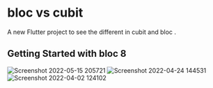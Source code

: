 # bloc vs cubit 

A new Flutter project to see the different in cubit and bloc .

## Getting Started with bloc 8

![Screenshot 2022-05-15 205721](https://user-images.githubusercontent.com/66167521/168489473-9d4b1960-0a0f-4fa4-adf0-aaa936dbea7c.png)
![Screenshot 2022-04-24 144531](https://user-images.githubusercontent.com/66167521/168489488-adce1a2f-e47b-4f2d-891b-a6725022b36d.png)
![Screenshot 2022-04-02 124102](https://user-images.githubusercontent.com/66167521/168489492-03bc3d44-d01a-4bc8-ab6e-becb5a567f1e.png)

